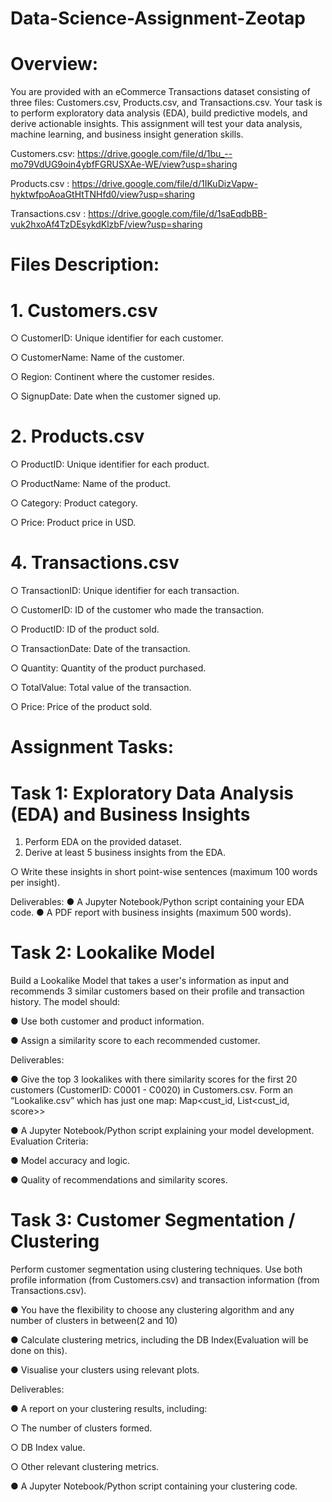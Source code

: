 # Data-Science-Assignment-Zeotap

# Overview:
You are provided with an eCommerce Transactions dataset consisting of three files:
Customers.csv, Products.csv, and Transactions.csv. Your task is to perform
exploratory data analysis (EDA), build predictive models, and derive actionable insights. This
assignment will test your data analysis, machine learning, and business insight generation skills.

Customers.csv:
https://drive.google.com/file/d/1bu_--mo79VdUG9oin4ybfFGRUSXAe-WE/view?usp=sharing

Products.csv :
https://drive.google.com/file/d/1IKuDizVapw-hyktwfpoAoaGtHtTNHfd0/view?usp=sharing

Transactions.csv :
https://drive.google.com/file/d/1saEqdbBB-vuk2hxoAf4TzDEsykdKlzbF/view?usp=sharing

# Files Description:

# 1. Customers.csv
○ CustomerID: Unique identifier for each customer.

○ CustomerName: Name of the customer.

○ Region: Continent where the customer resides.

○ SignupDate: Date when the customer signed up.


# 2. Products.csv
○ ProductID: Unique identifier for each product.

○ ProductName: Name of the product.

○ Category: Product category.

○ Price: Product price in USD.


# 4. Transactions.csv
○ TransactionID: Unique identifier for each transaction.

○ CustomerID: ID of the customer who made the transaction.

○ ProductID: ID of the product sold.

○ TransactionDate: Date of the transaction.

○ Quantity: Quantity of the product purchased.

○ TotalValue: Total value of the transaction.

○ Price: Price of the product sold.


# Assignment Tasks:


# Task 1: Exploratory Data Analysis (EDA) and Business Insights

1. Perform EDA on the provided dataset.
2. Derive at least 5 business insights from the EDA.
   
○ Write these insights in short point-wise sentences (maximum 100 words per
insight).

Deliverables:
● A Jupyter Notebook/Python script containing your EDA code.
● A PDF report with business insights (maximum 500 words).


# Task 2: Lookalike Model

Build a Lookalike Model that takes a user's information as input and recommends 3 similar
customers based on their profile and transaction history. The model should:


● Use both customer and product information.

● Assign a similarity score to each recommended customer.

Deliverables:

● Give the top 3 lookalikes with there similarity scores for the first 20 customers
(CustomerID: C0001 - C0020) in Customers.csv. Form an “Lookalike.csv” which has
just one map: Map<cust_id, List<cust_id, score>>

● A Jupyter Notebook/Python script explaining your model development.
Evaluation Criteria:

● Model accuracy and logic.

● Quality of recommendations and similarity scores.


# Task 3: Customer Segmentation / Clustering

Perform customer segmentation using clustering techniques. Use both profile information
(from Customers.csv) and transaction information (from Transactions.csv).

● You have the flexibility to choose any clustering algorithm and any number of clusters in
between(2 and 10)

● Calculate clustering metrics, including the DB Index(Evaluation will be done on this).

● Visualise your clusters using relevant plots.

Deliverables:

● A report on your clustering results, including:

○ The number of clusters formed.

○ DB Index value.

○ Other relevant clustering metrics.

● A Jupyter Notebook/Python script containing your clustering code.

